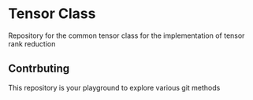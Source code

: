 # Tensor Class
Repository for the common tensor class for the implementation of tensor rank reduction

## Contrbuting

This repository is your playground to explore various git methods
